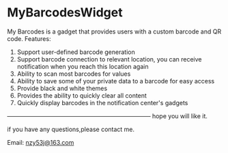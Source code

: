 # MyBarcodesWidget

My Barcodes is a gadget that provides users with a custom barcode and QR code.
Features:
1. Support user-defined barcode generation
2. Support barcode connection to relevant location, you can receive notification when you reach this location again
3. Ability to scan most barcodes for values
4. Ability to save some of your private data to a barcode for easy access
5. Provide black and white themes
6. Provides the ability to quickly clear all content
7. Quickly display barcodes in the notification center's gadgets


————————————————————————
hope you will like it.



if you have any questions,please contact me.


Email: nzy53j@163.com
